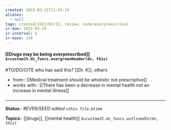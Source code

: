 ```yaml
---
created: 2022-03-21T11:43:19 
aliases:
  - null
tags: created/2022/03/21, review, node/evergreen/claim
sr-due: 2022-03-29
sr-interval: 6
sr-ease: 230
---
```


#### [[Drugs may be being overprescribed]] `$=customJS.dv_funcs.evergreenHeader(dv, this)`

#TO/DO/CITE who has said this? [[Dr. K]], others

- from:: [[Medical treatment should be wholistic not prescriptive]] 
- works with:: [[There has been a decrease in mental health not an increase in mental illness]]

### <hr class="footnote"/>

**Status**:: #EVER/SEED 
*edited `=this.file.mtime`*

**Topics**:: [[drugs]], [[mental health]]
*`$=customJS.dv_funcs.outlinedIn(dv, this)`*
